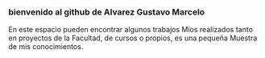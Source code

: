 ### bienvenido al github de Alvarez Gustavo Marcelo

En este espacio pueden encontrar algunos trabajos
Míos realizados tanto en proyectos de la 
Facultad, de cursos o propios, es una pequeña
Muestra de mis conocimientos.
